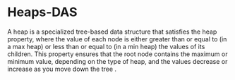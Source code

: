 # Heaps-DAS
 A heap is a specialized tree-based data structure that satisfies the heap property, where the value of each node is either greater than or equal to (in a max heap) or less than or equal to (in a min heap) the values of its children. This property ensures that the root node contains the maximum or minimum value, depending on the type of heap, and the values decrease or increase as you move down the tree .